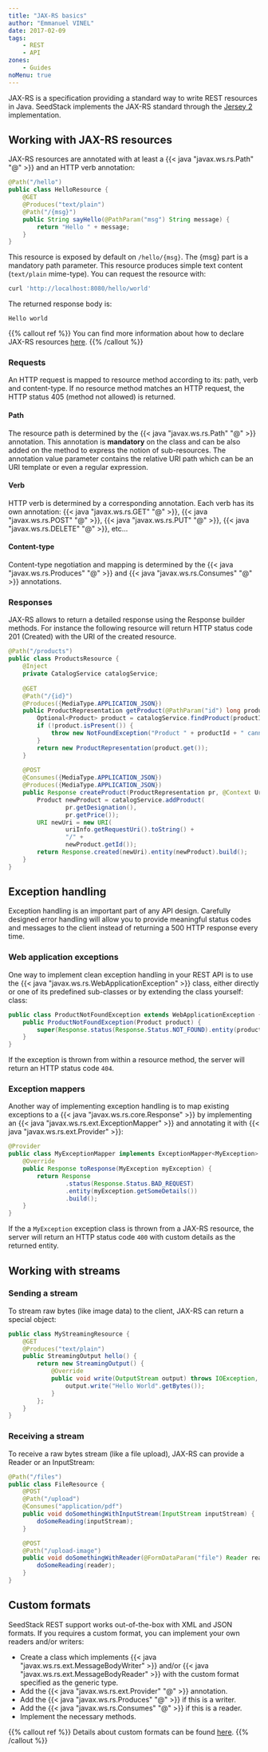 ```yaml
---
title: "JAX-RS basics"
author: "Emmanuel VINEL"
date: 2017-02-09
tags:
    - REST
    - API
zones:
    - Guides
noMenu: true
---
```


JAX-RS is a specification providing a standard way to write REST resources in Java. SeedStack implements the JAX-RS
standard through the [Jersey 2](https://jersey.java.net/) implementation.<!--more-->

## Working with JAX-RS resources

JAX-RS resources are annotated with at least a {{< java "javax.ws.rs.Path" "@" >}} and an HTTP verb annotation:

```java
@Path("/hello")
public class HelloResource {
    @GET
    @Produces("text/plain")
    @Path("/{msg}")
    public String sayHello(@PathParam("msg") String message) {
        return "Hello " + message;
    }
}
```

This resource is exposed by default on `/hello/{msg}`. The {msg} part is a mandatory path parameter. This resource
produces simple text content (`text/plain` mime-type). You can request the resource with:

```bash
curl 'http://localhost:8080/hello/world'
```

The returned response body is:

```plain
Hello world
```

{{% callout ref %}}
You can find more information about how to declare JAX-RS resources [here](https://jersey.java.net/documentation/latest/jaxrs-resources.html).
{{% /callout %}} 

### Requests

An HTTP request is mapped to resource method according to its: path, verb and content-type. If no resource method matches 
an HTTP request, the HTTP status 405 (method not allowed) is returned.

#### Path

The resource path is determined by the {{< java "javax.ws.rs.Path" "@" >}} annotation. This annotation is **mandatory** 
on the class and can be also added on the method to express the notion of sub-resources. The annotation value parameter 
contains the relative URI path which can be an URI template or even a regular expression.

#### Verb

HTTP verb is determined by a corresponding annotation. Each verb has its own annotation: {{< java "javax.ws.rs.GET" "@" >}},
{{< java "javax.ws.rs.POST" "@" >}}, {{< java "javax.ws.rs.PUT" "@" >}}, {{< java "javax.ws.rs.DELETE" "@" >}}, etc...

#### Content-type

Content-type negotiation and mapping is determined by the {{< java "javax.ws.rs.Produces" "@" >}} and 
{{< java "javax.ws.rs.Consumes" "@" >}} annotations.

### Responses

JAX-RS allows to return a detailed response using the Response builder methods. For instance the following resource 
will return HTTP status code 201 (Created) with the URI of the created resource.

```java
@Path("/products")
public class ProductsResource {
    @Inject
    private CatalogService catalogService;
    
    @GET
    @Path("/{id}")
    @Produces({MediaType.APPLICATION_JSON})
    public ProductRepresentation getProduct(@PathParam("id") long productId) {
        Optional<Product> product = catalogService.findProduct(productId);
        if (!product.isPresent()) {
            throw new NotFoundException("Product " + productId + " cannot be found");
        }
        return new ProductRepresentation(product.get());
    }
    
    @POST
    @Consumes({MediaType.APPLICATION_JSON})
    @Produces({MediaType.APPLICATION_JSON})
    public Response createProduct(ProductRepresentation pr, @Context UriInfo uriInfo) {
        Product newProduct = catalogService.addProduct(
                pr.getDesignation(), 
                pr.getPrice());
        URI newUri = new URI(
                uriInfo.getRequestUri().toString() + 
                "/" + 
                newProduct.getId());
        return Response.created(newUri).entity(newProduct).build();
    }
}
```

## Exception handling

Exception handling is an important part of any API design. Carefully designed error handling will allow you to provide 
meaningful status codes and messages to the client instead of returning a 500 HTTP response every time.

### Web application exceptions

One way to implement clean exception handling in your REST API is to use the {{< java "javax.ws.rs.WebApplicationException" >}}
class, either directly or one of its predefined sub-classes or by extending the class yourself:  
class:

```java
public class ProductNotFoundException extends WebApplicationException {
    public ProductNotFoundException(Product product) {
        super(Response.status(Response.Status.NOT_FOUND).entity(product.getId()).build());
    }
}
```

If the exception is thrown from within a resource method, the server will return an HTTP status code `404`. 
 
### Exception mappers
 
Another way of implementing exception handling is to map existing exceptions to a {{< java "javax.ws.rs.core.Response" >}}
by implementing an {{< java "javax.ws.rs.ext.ExceptionMapper" >}} and annotating it with {{< java "javax.ws.rs.ext.Provider" >}}: 

```java
@Provider
public class MyExceptionMapper implements ExceptionMapper<MyException> {
    @Override
    public Response toResponse(MyException myException) {
        return Response
                .status(Response.Status.BAD_REQUEST)
                .entity(myException.getSomeDetails())
                .build();
    }
}
```

If the a `MyException` exception class is thrown from a JAX-RS resource, the server will return an HTTP status code `400`
with custom details as the returned entity.

## Working with streams

### Sending a stream

To stream raw bytes (like image data) to the client, JAX-RS can return a special object:

```java
public class MyStreamingResource {
    @GET
    @Produces("text/plain")
    public StreamingOutput hello() {
        return new StreamingOutput() {
            @Override
            public void write(OutputStream output) throws IOException, WebApplicationException {
                output.write("Hello World".getBytes());
            }
        };
    }
}
```

### Receiving a stream

To receive a raw bytes stream (like a file upload), JAX-RS can provide a Reader or an InputStream:

```java
@Path("/files")
public class FileResource {
    @POST
    @Path("/upload")
    @Consumes("application/pdf")
    public void doSomethingWithInputStream(InputStream inputStream) {
        doSomeReading(inputStream);
    }

    @POST
    @Path("/upload-image")
    public void doSomethingWithReader(@FormDataParam("file") Reader reader) {
        doSomeReading(reader);
    }
}
```

## Custom formats

SeedStack REST support works out-of-the-box with XML and JSON formats. If you requires a custom format, you can implement
your own readers and/or writers:

* Create a class which implements {{< java "javax.ws.rs.ext.MessageBodyWriter" >}} and/or {{< java "javax.ws.rs.ext.MessageBodyReader" >}}
with the custom format specified as the generic type.
* Add the {{< java "javax.ws.rs.ext.Provider" "@" >}} annotation.
* Add the {{< java "javax.ws.rs.Produces" "@" >}} if this is a writer.
* Add the {{< java "javax.ws.rs.Consumes" "@" >}} if this is a reader.
* Implement the necessary methods.

{{% callout ref %}}
Details about custom formats can be found [here](http://docs.oracle.com/javaee/7/api/javax/ws/rs/ext/package-summary.html).
{{% /callout %}} 
